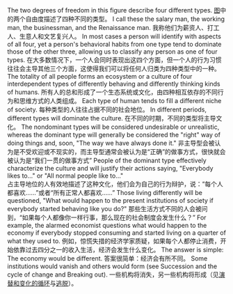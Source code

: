 The two degrees of freedom in this figure describe four different types. 
[图]()中的两个自由度描述了四种不同的类型。
I call these the salary man, the working man, the businessman, and the Renaissance man. 
我称他们为薪资人、打工人、生意人和文艺复兴人。
In most cases a person will identify with aspects of all four, yet a person's behavioral  habits  from  one  type  tend  to  dominate  those  of  the  other  three, allowing us to classify any person as one of four types. 
在大多数情况下，一个人会同时表现出这四个方面，但一个人的行为习惯往往会主导其他三个方面，这使得我们可以将任何人归类为四种类型中的一种。
The  totality  of  all  people  forms  an  ecosystem  or  a  culture  of  four interdependent types of differently behaving and differently thinking kinds of humans. 
所有人的总和形成了一个生态系统或文化，由四种相互依存的不同行为和思维方式的人类组成。
Each type of human tends to fill a different niche of society. 
每种类型的人往往占据不同的社会地位。
In different periods, different types will dominate the culture. 
在不同的时期，不同的类型将主导文化。
The nondominant types will be considered undesirable or unrealistic, whereas the dominant type will generally be  considered  the  "right"  way  of  doing  things  and,  soon,  "The  way  we  have always done it." 
非主导型会被认为是不受欢迎或不现实的，而主导型通常会被认为是“正确”的做事方式，很快就会被认为是“我们一贯的做事方式”
People of the dominant type effectively characterize the culture and  will  justify  their  actions  saying,  "Everybody  likes  to..."  or  "All  normal people  like  to..."  
占主导地位的人有效地描述了这种文化，他们会为自己的行为辩护，说：“每个人都喜欢……”或者“所有正常人都喜欢……”
Those  living  differently  will  be  questioned,  "What  would happen to the present institutions of society if everybody started behaving like you do?" 
那些生活方式不同的人会被问到，“如果每个人都像你一样行事，那么现在的社会制度会发生什么？”
For example, the alarmed economist questions what would happen to the economy if everybody stopped consuming and started living on a quarter of what they used to. 
例如，惊慌失措的经济学家质疑，如果每个人都停止消费，开始依靠过去四分之一的收入生活，经济会发生什么变化。
The answer is simple: The economy would be different. 
答案很简单：经济会有所不同。
Some institutions would vanish and others would form (see Succession and the cycle of change and Breaking out). 
一些机构将消失，另一些机构将形成（见[演替和变化的循环]()与[逃脱]()）。
